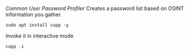 *Common User Password Profiler*
Creates a password list based on OSINT information you gather.

```CLI
sudo apt install cupp -y
```

Invoke it in interactive mode
```CLI
cupp -i
```
